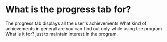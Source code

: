 # What is the progress tab for?

The progress tab displays all the user's achievements
What kind of achievements in general are you can find out only while using the program
What is it for?
just to maintain interest in the program.
